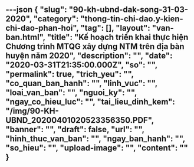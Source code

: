 ---json
{
    "slug": "90-kh-ubnd-dak-song-31-03-2020",
    "category": "thong-tin-chi-dao.y-kien-chi-dao-phan-hoi",
    "tag": [],
    "layout": "van-ban.html",
    "title": "Kế hoạch triển khai thực hiện Chương trình MTQG xây dựng NTM trên địa bàn huyện năm 2020",
    "description": "",
    "date": "2020-03-31T21:35:00.000Z",
    "so": "",
    "permalink": true,
    "trich_yeu": "",
    "co_quan_ban_hanh": "",
    "linh_vuc": "",
    "loai_van_ban": "",
    "nguoi_ky": "",
    "ngay_co_hieu_luc": "",
    "tai_lieu_dinh_kem": "/img/90-KH-UBND_20200401020523356350.PDF",
    "banner": "",
    "draft": false,
    "url": "",
    "hinh_thuc_van_ban": "",
    "ngay_ban_hanh": "",
    "so_hieu": "",
    "upload-image": "",
    "__content__": ""
}
---
